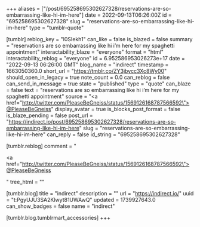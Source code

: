 +++
aliases = ["/post/695258695302627328/reservations-are-so-embarrassing-like-hi-im-here"]
date = 2022-09-13T06:26:00Z
id = "695258695302627328"
slug = "reservations-are-so-embarrassing-like-hi-im-here"
type = "tumblr-quote"

[tumblr]
reblog_key = "l0SIekh1"
can_like = false
is_blazed = false
summary = "reservations are so embarrassing like hi i’m here for my spaghetti appointment"
interactability_blaze = "everyone"
format = "html"
interactability_reblog = "everyone"
id = 6.952586953026273e+17
date = "2022-09-13 06:26:00 GMT"
blog_name = "indirect"
timestamp = 1663050360.0
short_url = "https://tmblr.co/ZY3jbycc3Xc8Wy00"
should_open_in_legacy = true
note_count = 0.0
can_reblog = false
can_send_in_message = true
state = "published"
type = "quote"
can_blaze = false
text = "reservations are so embarrassing like hi i’m here for my spaghetti appointment"
source = "<a href=\"http://twitter.com/PleaseBeGneiss/status/1569126168787566592\">@PleaseBeGneiss</a>"
display_avatar = true
is_blocks_post_format = false
is_blaze_pending = false
post_url = "https://indirect.io/post/695258695302627328/reservations-are-so-embarrassing-like-hi-im-here"
slug = "reservations-are-so-embarrassing-like-hi-im-here"
can_reply = false
id_string = "695258695302627328"

[tumblr.reblog]
comment = "<p><a href=\"http://twitter.com/PleaseBeGneiss/status/1569126168787566592\">@PleaseBeGneiss</a></p>"
tree_html = ""

[tumblr.blog]
title = "indirect"
description = ""
url = "https://indirect.io/"
uuid = "t:PgyUJU3SA2Klwyt81UWAwQ"
updated = 1739927643.0
can_show_badges = false
name = "indirect"

[tumblr.blog.tumblrmart_accessories]
+++
